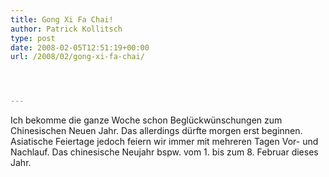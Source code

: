 ```yaml
---
title: Gong Xi Fa Chai!
author: Patrick Kollitsch
type: post
date: 2008-02-05T12:51:19+00:00
url: /2008/02/gong-xi-fa-chai/




---
```

Ich bekomme die ganze Woche schon Beglückwünschungen zum Chinesischen Neuen Jahr. Das allerdings dürfte morgen erst beginnen. Asiatische Feiertage jedoch feiern wir immer mit mehreren Tagen Vor- und Nachlauf. Das chinesische Neujahr bspw. vom 1. bis zum 8. Februar dieses Jahr.